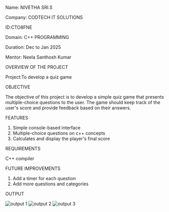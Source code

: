 Name: NIVETHA SRI.S

Company: CODTECH IT SOLUTIONS

ID:CTO8FNE

Domain: C++ PROGRAMMING

Duration: Dec to Jan 2025

Mentor: Neela Santhosh Kumar

OVERVIEW OF THE PROJECT

Project:To develop a quiz game

OBJECTIVE

The objective of this project is to develop a simple quiz game that presents multiple-choice questions to the
user. The game should keep track of the user's score and provide feedback
based on their answers.

FEATURES
1. Simple console-based interface
2. Multiple-choice questions on c++ concepts
3. Calculates and display the player's final score

REQUIREMENTS

C++ compiler

FUTURE IMPROVEMENTS

1. Add a timer for each question
2. Add more questions and categories

OUTPUT

![output 1](https://github.com/user-attachments/assets/879a848c-582c-45d9-b5b3-1d34fd5c70ea)
![output 2](https://github.com/user-attachments/assets/33603b52-dd07-4080-8b30-f21f308f732c)
![output 3](https://github.com/user-attachments/assets/1bd10233-e68b-472e-8b08-63813b3128f3)





